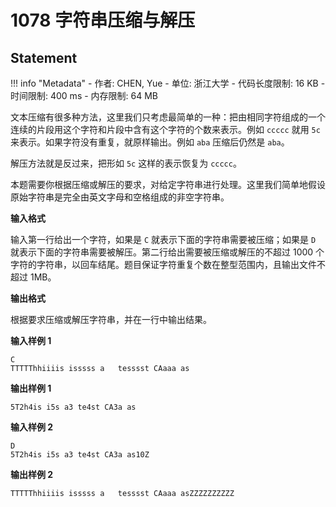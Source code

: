 
# 1078 字符串压缩与解压

## Statement

!!! info "Metadata"
    - 作者: CHEN, Yue
    - 单位: 浙江大学
    - 代码长度限制: 16 KB
    - 时间限制: 400 ms
    - 内存限制: 64 MB

文本压缩有很多种方法，这里我们只考虑最简单的一种：把由相同字符组成的一个连续的片段用这个字符和片段中含有这个字符的个数来表示。例如 `ccccc` 就用 `5c` 来表示。如果字符没有重复，就原样输出。例如 `aba` 压缩后仍然是 `aba`。

解压方法就是反过来，把形如 `5c` 这样的表示恢复为 `ccccc`。

本题需要你根据压缩或解压的要求，对给定字符串进行处理。这里我们简单地假设原始字符串是完全由英文字母和空格组成的非空字符串。

**输入格式**

输入第一行给出一个字符，如果是 `C` 就表示下面的字符串需要被压缩；如果是 `D` 就表示下面的字符串需要被解压。第二行给出需要被压缩或解压的不超过 1000 个字符的字符串，以回车结尾。题目保证字符重复个数在整型范围内，且输出文件不超过 1MB。

**输出格式**

根据要求压缩或解压字符串，并在一行中输出结果。

**输入样例 1**
```plaintext
C
TTTTThhiiiis isssss a   tesssst CAaaa as
```

**输出样例 1**
```plaintext
5T2h4is i5s a3 te4st CA3a as
```

**输入样例 2**
```plaintext
D
5T2h4is i5s a3 te4st CA3a as10Z
```

**输出样例 2**
```plaintext
TTTTThhiiiis isssss a   tesssst CAaaa asZZZZZZZZZZ
```

